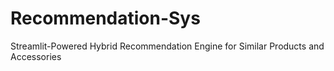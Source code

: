 # Recommendation-Sys
Streamlit-Powered Hybrid Recommendation Engine for Similar Products and Accessories
